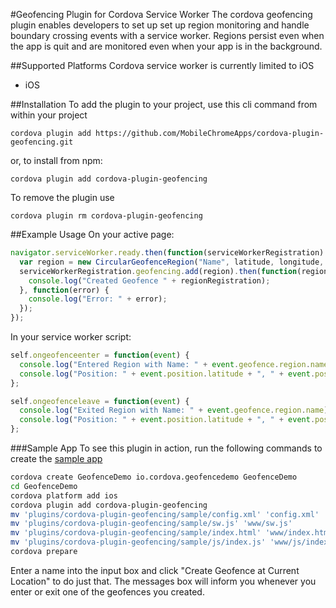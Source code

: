 #Geofencing Plugin for Cordova Service Worker
The cordova geofencing plugin enables developers to set up set up region monitoring and handle boundary crossing events with a service worker. Regions persist even when the app is quit and are monitored even when your app is in the background.

##Supported Platforms
Cordova service worker is currently limited to iOS
 - iOS 

##Installation
To add the plugin to your project, use this cli command from within your project
```
cordova plugin add https://github.com/MobileChromeApps/cordova-plugin-geofencing.git
```

or, to install from npm:
```
cordova plugin add cordova-plugin-geofencing
```

To remove the plugin use
```
cordova plugin rm cordova-plugin-geofencing
```
##Example Usage
On your active page:
```javascript
navigator.serviceWorker.ready.then(function(serviceWorkerRegistration) {
  var region = new CircularGeofenceRegion("Name", latitude, longitude, radius);
  serviceWorkerRegistration.geofencing.add(region).then(function(regionRegistration) {
    console.log("Created Geofence " + regionRegistration);
  }, function(error) {
    console.log("Error: " + error);
  });
});
```
In your service worker script:
```javascript
self.ongeofenceenter = function(event) {
  console.log("Entered Region with Name: " + event.geofence.region.name);
  console.log("Position: " + event.position.latitude + ", " + event.position.longitude);
};

self.ongeofenceleave = function(event) {
  console.log("Exited Region with Name: " + event.geofence.region.name);
  console.log("Position: " + event.position.latitude + ", " + event.position.longitude);
};
```
###Sample App
To see this plugin in action, run the following commands to create the [sample app](https://github.com/MobileChromeApps/cordova-plugin-geofencing/tree/master/test)
```bash
cordova create GeofenceDemo io.cordova.geofencedemo GeofenceDemo
cd GeofenceDemo
cordova platform add ios
cordova plugin add cordova-plugin-geofencing
mv 'plugins/cordova-plugin-geofencing/sample/config.xml' 'config.xml'
mv 'plugins/cordova-plugin-geofencing/sample/sw.js' 'www/sw.js'
mv 'plugins/cordova-plugin-geofencing/sample/index.html' 'www/index.html'
mv 'plugins/cordova-plugin-geofencing/sample/js/index.js' 'www/js/index.js'
cordova prepare
```

Enter a name into the input box and click "Create Geofence at Current Location" to do just that. The messages box will inform you whenever you enter or exit one of the geofences you created.

